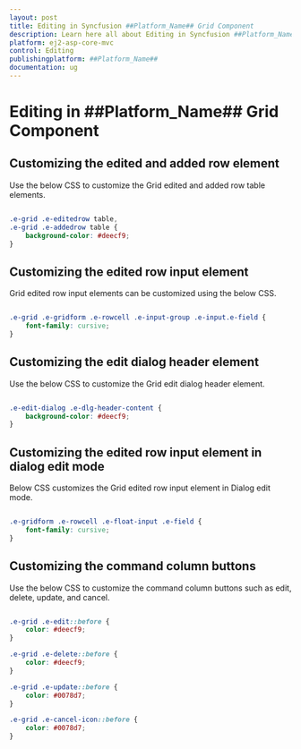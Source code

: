 ```yaml
---
layout: post
title: Editing in Syncfusion ##Platform_Name## Grid Component
description: Learn here all about Editing in Syncfusion ##Platform_Name## Grid component of Syncfusion Essential JS 2 and more.
platform: ej2-asp-core-mvc
control: Editing
publishingplatform: ##Platform_Name##
documentation: ug
---
```



# Editing in ##Platform_Name## Grid Component

## Customizing the edited and added row element

Use the below CSS to customize the Grid edited and added row table elements.

```css

.e-grid .e-editedrow table,
.e-grid .e-addedrow table {
    background-color: #deecf9;
}

```

## Customizing the edited row input element

Grid edited row input elements can be customized using the below CSS.

```css

.e-grid .e-gridform .e-rowcell .e-input-group .e-input.e-field {
    font-family: cursive;
}

```

## Customizing the edit dialog header element

Use the below CSS to customize the Grid edit dialog header element.

```css

.e-edit-dialog .e-dlg-header-content {
    background-color: #deecf9;
}

```

## Customizing the edited row input element in dialog edit mode

Below CSS customizes the Grid edited row input element in Dialog edit mode.

```css

.e-gridform .e-rowcell .e-float-input .e-field {
    font-family: cursive;
}

```

## Customizing the command column buttons

Use the below CSS to customize the command column buttons such as edit, delete, update, and cancel.

```css

.e-grid .e-edit::before {
    color: #deecf9;
}

.e-grid .e-delete::before {
    color: #deecf9;
}

.e-grid .e-update::before {
    color: #0078d7;
}

.e-grid .e-cancel-icon::before {
    color: #0078d7;
}

```